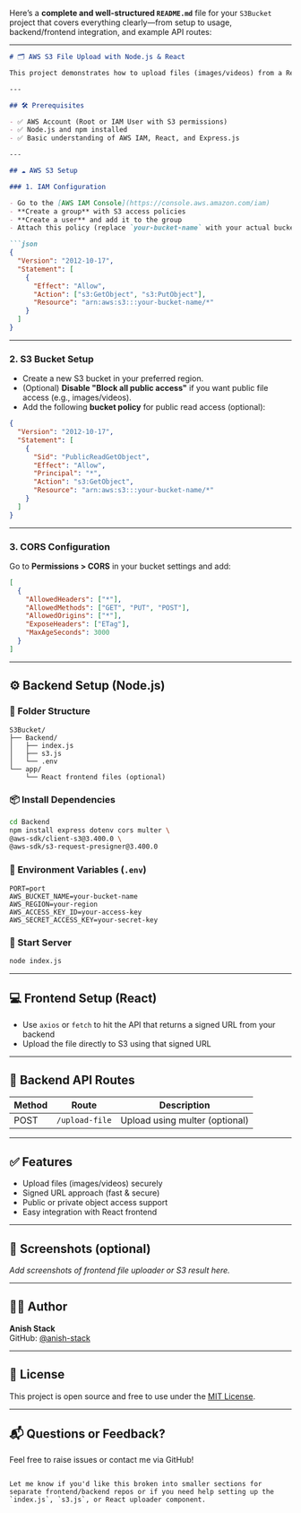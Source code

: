 Here’s a **complete and well-structured `README.md`** file for your `S3Bucket` project that covers everything clearly—from setup to usage, backend/frontend integration, and example API routes:

---

```markdown
# 🗂️ AWS S3 File Upload with Node.js & React

This project demonstrates how to upload files (images/videos) from a React frontend to an AWS S3 bucket using signed URLs generated by a Node.js backend.

---

## 🛠️ Prerequisites

- ✅ AWS Account (Root or IAM User with S3 permissions)
- ✅ Node.js and npm installed
- ✅ Basic understanding of AWS IAM, React, and Express.js

---

## ☁️ AWS S3 Setup

### 1. IAM Configuration

- Go to the [AWS IAM Console](https://console.aws.amazon.com/iam)
- **Create a group** with S3 access policies
- **Create a user** and add it to the group
- Attach this policy (replace `your-bucket-name` with your actual bucket):

```json
{
  "Version": "2012-10-17",
  "Statement": [
    {
      "Effect": "Allow",
      "Action": ["s3:GetObject", "s3:PutObject"],
      "Resource": "arn:aws:s3:::your-bucket-name/*"
    }
  ]
}
```

---

### 2. S3 Bucket Setup

- Create a new S3 bucket in your preferred region.
- (Optional) **Disable "Block all public access"** if you want public file access (e.g., images/videos).
- Add the following **bucket policy** for public read access (optional):

```json
{
  "Version": "2012-10-17",
  "Statement": [
    {
      "Sid": "PublicReadGetObject",
      "Effect": "Allow",
      "Principal": "*",
      "Action": "s3:GetObject",
      "Resource": "arn:aws:s3:::your-bucket-name/*"
    }
  ]
}
```

---

### 3. CORS Configuration

Go to **Permissions > CORS** in your bucket settings and add:

```json
[
  {
    "AllowedHeaders": ["*"],
    "AllowedMethods": ["GET", "PUT", "POST"],
    "AllowedOrigins": ["*"],
    "ExposeHeaders": ["ETag"],
    "MaxAgeSeconds": 3000
  }
]
```

---

## ⚙️ Backend Setup (Node.js)

### 📁 Folder Structure
```
S3Bucket/
├── Backend/
│   ├── index.js
│   ├── s3.js
│   └── .env
└── app/
    └── React frontend files (optional)
```

### 📦 Install Dependencies

```bash
cd Backend
npm install express dotenv cors multer \
@aws-sdk/client-s3@3.400.0 \
@aws-sdk/s3-request-presigner@3.400.0
```

### 🧠 Environment Variables (`.env`)

```env
PORT=port
AWS_BUCKET_NAME=your-bucket-name
AWS_REGION=your-region
AWS_ACCESS_KEY_ID=your-access-key
AWS_SECRET_ACCESS_KEY=your-secret-key
```

### 🚀 Start Server

```bash
node index.js
```

---

## 💻 Frontend Setup (React)

- Use `axios` or `fetch` to hit the API that returns a signed URL from your backend
- Upload the file directly to S3 using that signed URL


---

## 🔁 Backend API Routes

| Method | Route                  | Description                  |
|--------|------------------------|------------------------------|
| POST   | `/upload-file`              | Upload using multer (optional) |

---

## ✅ Features

- Upload files (images/videos) securely
- Signed URL approach (fast & secure)
- Public or private object access support
- Easy integration with React frontend

---

## 📸 Screenshots (optional)

_Add screenshots of frontend file uploader or S3 result here._

---

## 👨‍💻 Author

**Anish Stack**  
GitHub: [@anish-stack](https://github.com/anish-stack)

---

## 📄 License

This project is open source and free to use under the [MIT License](LICENSE).

---

## 📬 Questions or Feedback?

Feel free to raise issues or contact me via GitHub!

```

Let me know if you'd like this broken into smaller sections for separate frontend/backend repos or if you need help setting up the `index.js`, `s3.js`, or React uploader component.

